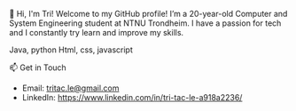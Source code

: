 👋 Hi, I'm Tri!
Welcome to my GitHub profile! I’m a 20-year-old Computer and System Engineering student at NTNU Trondheim. I have a passion for tech and I constantly try learn and improve my skills. 

Java, python 
Html, css, javascript

📫 Get in Touch
* Email: tritac.le@gmail.com
* LinkedIn: https://www.linkedin.com/in/tri-tac-le-a918a2236/
